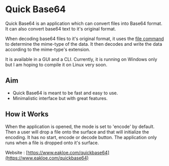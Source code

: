 # Quick Base64

Quick Base64 is an application which can convert files into Base64 format.
It can also convert base64 text to it's original format.

When decoding base64 files to it's original format, it uses the [file command](https://en.wikipedia.org/wiki/File_(command)) to determine the mime-type of the data.
It then decodes and write the data according to the mime-type's extension.

It is available in a GUI and a CLI. Currently, it is running on Windows only but I am hoping to compile it on Linux very soon.

## Aim
* Quick Base64 is meant to be fast and easy to use.
* Minimalistic interface but with great features.   

## How it Works
When the application is opened, the mode is set to 'encode' by default.
Then a user will drop a file onto the surface and that will initialize the encoding.
It has no start, encode or decode button. The application only runs when a file is dropped 
onto it's surface.

Website : [https://www.eakloe.com/quickbase64](https://www.eakloe.com/quickbase64)
